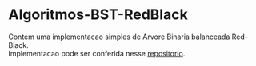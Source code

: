 # Algoritmos-BST-RedBlack
Contem uma implementacao simples de Arvore Binaria balanceada Red-Black.  
Implementacao pode ser conferida nesse [repositorio](https://github.com/Madara763/BCC-Prog2-Beale/).  

